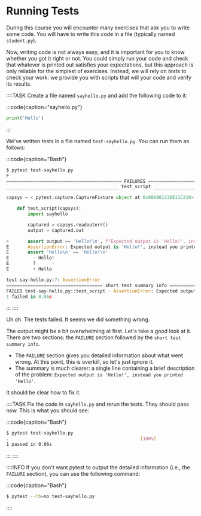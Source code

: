 # Running Tests

During this course you will encounter many exercises that ask you to write some code.
You will have to write this code in a file (typically named `student.py`).

Now, writing code is not always easy, and it is important for you to know whether you got it right or not.
You could simply run your code and check that whatever is printed out satisfies your expectations, but this approach is only reliable for the simplest of exercises.
Instead, we will rely on *tests* to check your work: we provide you with scripts that will your code and verify its results.

::::TASK
Create a file named `sayhello.py` and add the following code to it:

:::code{caption="sayhello.py"}

```python
print('Hello')
```

:::

We've written tests in a file named `test-sayhello.py`.
You can run them as follows:

:::code{caption="Bash"}

```python
$ pytest test-sayhello.py
F                                                                                         [100%]
=========================================== FAILURES ===========================================
__________________________________________ test_script _________________________________________

capsys = <_pytest.capture.CaptureFixture object at 0x00000123EE11C210>

    def test_script(capsys):
        import sayhello

        captured = capsys.readouterr()
        output = captured.out

>       assert output == 'Hello!\n', f"Expected output is 'Hello!', instead you printed 'Hello'"
E       AssertionError: Expected output is 'Hello!', instead you printed 'Hello'
E       assert 'Hello\n' == 'Hello!\n'
E         - Hello!
E         ?      -
E         + Hello

test-say-hello.py:7: AssertionError
==================================== short test summary info ===================================
FAILED test-say-hello.py::test_script - AssertionError: Expected output is 'Hello!', instead you printed 'Hello'
1 failed in 0.06s
```

:::
::::

Uh oh.
The tests failed.
It seems we did something wrong.

The output might be a bit overwhelming at first.
Let's take a good look at it.
There are two sections: the `FAILURE` section followed by the `short test summary info`.

* The `FAILURE` section gives you detailed information about what went wrong.
  At this point, this is overkill, so let's just ignore it.
* The summary is much clearer: a single line containing a brief description of the problem: `Expected output is 'Hello!', instead you printed 'Hello'`.

It should be clear how to fix it.

::::TASK
Fix the code in `sayhello.py` and rerun the tests.
They should pass now.
This is what you should see:

:::code{caption="Bash"}

```bash
$ pytest test-sayhello.py
.                                                 [100%]
1 passed in 0.06s
```

:::
::::

::::INFO
If you don't want pytest to output the detailed information (i.e., the `FAILURE` section), you can use the following command:

:::code{caption="Bash"}

```bash
$ pytest --tb=no test-sayhello.py
```

::::
